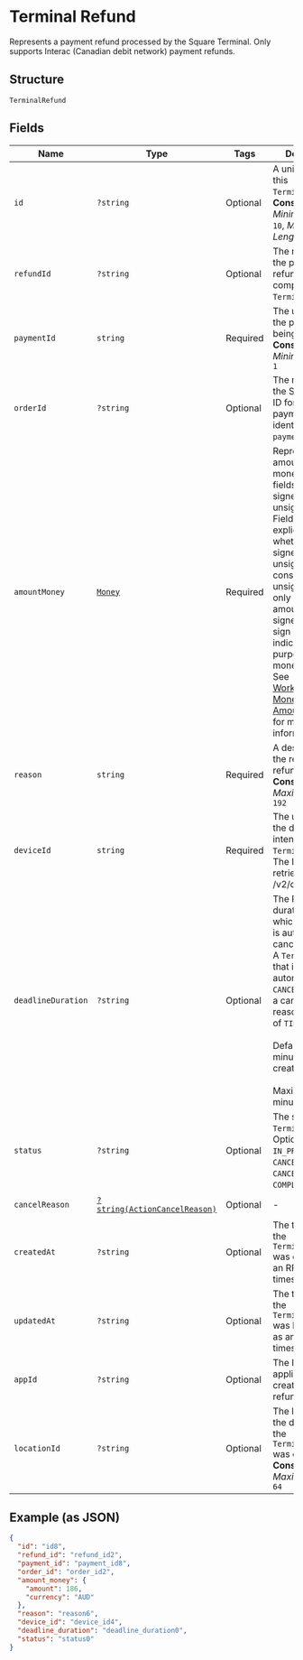 
# Terminal Refund

Represents a payment refund processed by the Square Terminal. Only supports Interac (Canadian debit network) payment refunds.

## Structure

`TerminalRefund`

## Fields

| Name | Type | Tags | Description | Getter | Setter |
|  --- | --- | --- | --- | --- | --- |
| `id` | `?string` | Optional | A unique ID for this `TerminalRefund`.<br>**Constraints**: *Minimum Length*: `10`, *Maximum Length*: `255` | getId(): ?string | setId(?string id): void |
| `refundId` | `?string` | Optional | The reference to the payment refund created by completing this `TerminalRefund`. | getRefundId(): ?string | setRefundId(?string refundId): void |
| `paymentId` | `string` | Required | The unique ID of the payment being refunded.<br>**Constraints**: *Minimum Length*: `1` | getPaymentId(): string | setPaymentId(string paymentId): void |
| `orderId` | `?string` | Optional | The reference to the Square order ID for the payment identified by the `payment_id`. | getOrderId(): ?string | setOrderId(?string orderId): void |
| `amountMoney` | [`Money`](../../doc/models/money.md) | Required | Represents an amount of money. `Money` fields can be signed or unsigned.<br>Fields that do not explicitly define whether they are signed or unsigned are<br>considered unsigned and can only hold positive amounts. For signed fields, the<br>sign of the value indicates the purpose of the money transfer. See<br>[Working with Monetary Amounts](https://developer.squareup.com/docs/build-basics/working-with-monetary-amounts)<br>for more information. | getAmountMoney(): Money | setAmountMoney(Money amountMoney): void |
| `reason` | `string` | Required | A description of the reason for the refund.<br>**Constraints**: *Maximum Length*: `192` | getReason(): string | setReason(string reason): void |
| `deviceId` | `string` | Required | The unique ID of the device intended for this `TerminalRefund`.<br>The Id can be retrieved from /v2/devices api. | getDeviceId(): string | setDeviceId(string deviceId): void |
| `deadlineDuration` | `?string` | Optional | The RFC 3339 duration, after which the refund is automatically canceled.<br>A `TerminalRefund` that is `PENDING` is automatically `CANCELED` and has a cancellation reason<br>of `TIMED_OUT`.<br><br>Default: 5 minutes from creation.<br><br>Maximum: 5 minutes | getDeadlineDuration(): ?string | setDeadlineDuration(?string deadlineDuration): void |
| `status` | `?string` | Optional | The status of the `TerminalRefund`.<br>Options: `PENDING`, `IN_PROGRESS`, `CANCEL_REQUESTED`, `CANCELED`, or `COMPLETED`. | getStatus(): ?string | setStatus(?string status): void |
| `cancelReason` | [`?string(ActionCancelReason)`](../../doc/models/action-cancel-reason.md) | Optional | - | getCancelReason(): ?string | setCancelReason(?string cancelReason): void |
| `createdAt` | `?string` | Optional | The time when the `TerminalRefund` was created, as an RFC 3339 timestamp. | getCreatedAt(): ?string | setCreatedAt(?string createdAt): void |
| `updatedAt` | `?string` | Optional | The time when the `TerminalRefund` was last updated, as an RFC 3339 timestamp. | getUpdatedAt(): ?string | setUpdatedAt(?string updatedAt): void |
| `appId` | `?string` | Optional | The ID of the application that created the refund. | getAppId(): ?string | setAppId(?string appId): void |
| `locationId` | `?string` | Optional | The location of the device where the `TerminalRefund` was directed.<br>**Constraints**: *Maximum Length*: `64` | getLocationId(): ?string | setLocationId(?string locationId): void |

## Example (as JSON)

```json
{
  "id": "id8",
  "refund_id": "refund_id2",
  "payment_id": "payment_id8",
  "order_id": "order_id2",
  "amount_money": {
    "amount": 186,
    "currency": "AUD"
  },
  "reason": "reason6",
  "device_id": "device_id4",
  "deadline_duration": "deadline_duration0",
  "status": "status0"
}
```

